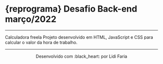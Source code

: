 # {reprograma} Desafio Back-end março/2022

---

Calculadora freela
Projeto desenvolvido em HTML, JavaScript e CSS para calcular o valor da hora de trabalho.

---

<p align="center">
Desenvolvido com :black_heart: por Lidi Faria
</p>

